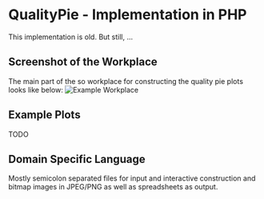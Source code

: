 # QualityPie - Implementation in PHP
This implementation is old. But still, ...

## Screenshot of the Workplace
The main part of the so workplace for constructing the quality pie plots looks like below:
![Example Workplace](https://github.com/sthagen/php-starplot/blob/default/docs/workplace_sample.png?raw=true)

## Example Plots
TODO

## Domain Specific Language
Mostly semicolon separated files for input and interactive construction and bitmap images in JPEG/PNG as well as spreadsheets as output.
 
